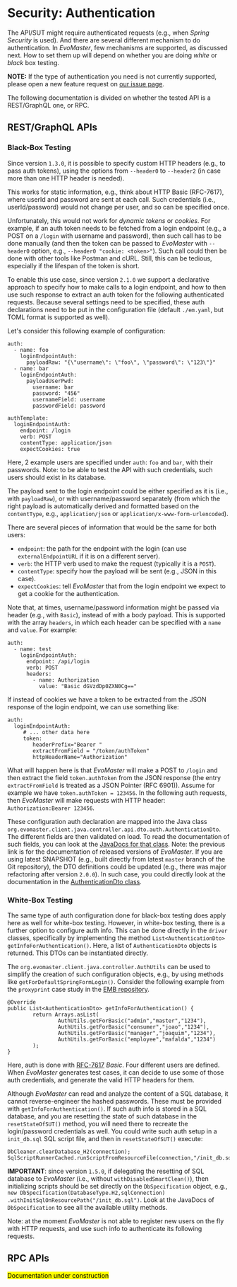 # Security: Authentication


The API/SUT might require authenticated requests (e.g., when _Spring Security_ is used).
And there are several different mechanism to do authentication.
In _EvoMaster_, few mechanisms are supported, as discussed next.
How to set them up will depend on whether you are doing _white_ or _black_ box testing. 

__NOTE:__ If the type of authentication you need is not currently supported, please open a new feature request on [our issue page](https://github.com/EMResearch/EvoMaster/issues).     


The following documentation is divided on whether the tested API is a REST/GraphQL one, or RPC.

## REST/GraphQL APIs

### Black-Box Testing

Since version `1.3.0`, it is possible to specify custom HTTP headers (e.g., to pass auth tokens), using the options from `--header0` to `--header2` (in case more than one HTTP header is needed).


This works for static information, e.g., think about HTTP Basic (RFC-7617), where userId and password are sent at each call. 
Such credentials (i.e., userId/password) would not change per user, and so can be specified once.

Unfortunately, this would not work for _dynamic tokens_ or _cookies_.
For example, if an auth token needs to be fetched from a login endpoint
(e.g., a POST on a `/login` with username and password),
then such call has to be done manually (and then the token can be passed
to _EvoMaster_ with `--header0` option, e.g., `--header0 "cookie: <token>"`).
Such call could then be done with other tools like Postman and cURL.
Still, this can be tedious, especially if the lifespan of the token is short.

To enable this use case, since version `2.1.0` we support a declarative approach to specify how to make calls to a login endpoint, and how to then use such response to extract an auth token for the following authenticated requests.
Because several settings need to be specified, these auth declarations need to be put in the configuration file (default `./em.yaml`, but TOML format is supported as well).

Let's consider this following example of configuration:

```
auth:
  - name: foo
    loginEndpointAuth:
      payloadRaw: "{\"username\": \"foo\", \"password\": \"123\"}"
  - name: bar
    loginEndpointAuth:
      payloadUserPwd:
        username: bar
        password: "456"
        usernameField: username
        passwordField: password

authTemplate:
  loginEndpointAuth:
    endpoint: /login
    verb: POST
    contentType: application/json
    expectCookies: true
```

Here, 2 example users are specified under `auth`: `foo` and `bar`, with their passwords.
Note: to be able to test the API with such credentials, such users should exist in its database. 

The payload sent to the login endpoint could be either specified as it is (i.e., with `payloadRaw`), or with username/password separately (from which the right payload is automatically derived and formatted based on the `contentType`, e.g., `application/json` or `application/x-www-form-urlencoded`).

There are several pieces of information that would be the same for both users:
* `endpoint`: the path for the endpoint with the login (can use `externalEndpointURL` if it is on a different server).
* `verb`: the HTTP verb used to make the request (typically it is a `POST`).
* `contentType`: specify how the payload will be sent (e.g., JSON in this case).
* `expectCookies`: tell _EvoMaster_ that from the login endpoint we expect to get a cookie for the authentication.

Note that, at times, username/password information might be passed via header (e.g., with `Basic`), instead of with a body payload.
This is supported with the array `headers`, in which each header can be specified with a `name` and `value`. 
For example:

```
auth:
  - name: test
    loginEndpointAuth:
      endpoint: /api/login
      verb: POST
      headers:
        - name: Authorization
          value: "Basic dGVzdDp0ZXN0Cg=="
```



If instead of cookies we have a token to be extracted from the JSON response of the login endpoint, we can use something like:

```
auth:
  loginEndpointAuth:
     # ... other data here
     token:
        headerPrefix="Bearer "
        extractFromField = "/token/authToken"
        httpHeaderName="Authorization"
```

What will happen here is that _EvoMaster_ will make a POST to `/login` and then extract the field `token.authToken` from the JSON response (the entry `extractFromField` is treated as a JSON Pointer (RFC 6901)). 
Assume for example we have `token.authToken = 123456`.
In the following auth requests, then _EvoMaster_ will make requests with HTTP header: `Authorization:Bearer 123456`.


These configuration auth declaration are mapped into the Java class `org.evomaster.client.java.controller.api.dto.auth.AuthenticationDto`.
The different fields are then validated on load.
To read the documentation of such fields, you can look at the [JavaDocs for that class](https://javadoc.io/doc/org.evomaster/evomaster-client-java-controller-api/latest/index.html).
Note: the previous link is for the documentation of released versions of _EvoMaster_. 
If you are using latest SNAPSHOT (e.g., built directly from latest `master` branch of the Git repository), the DTO definitions could be updated (e.g., there was major refactoring after version `2.0.0`). 
In such case, you could directly look at the documentation in the [AuthenticationDto class](https://github.com/EMResearch/EvoMaster/blob/master/client-java/controller-api/src/main/java/org/evomaster/client/java/controller/api/dto/auth/AuthenticationDto.java). 




### White-Box Testing

The same type of auth configuration done for black-box testing does apply here as well for white-box testing.
However, in white-box testing, there is a further option to configure auth info.
This can be done directly in the `driver` classes, specifically by implementing the method  `List<AuthenticationDto> getInfoForAuthentication()`.
Here, a list of `AuthenticationDto` objects is returned.
This DTOs can be instantiated directly. 

The `org.evomaster.client.java.controller.AuthUtils` can be used to simplify the creation of such
configuration objects, e.g., by using methods like `getForDefaultSpringFormLogin()`.
Consider the following example from the `proxyprint` case study
in the [EMB repository](https://github.com/EMResearch/EMB).

```
@Override
public List<AuthenticationDto> getInfoForAuthentication() {
        return Arrays.asList(
                AuthUtils.getForBasic("admin","master","1234"),
                AuthUtils.getForBasic("consumer","joao","1234"),
                AuthUtils.getForBasic("manager","joaquim","1234"),
                AuthUtils.getForBasic("employee","mafalda","1234")
        );
}
```

Here, auth is done with [RFC-7617](https://tools.ietf.org/html/rfc7617) _Basic_.
Four different users are defined.
When _EvoMaster_ generates test cases, it can decide to use some of those auth credentials, and
generate the valid HTTP headers for them.


Although _EvoMaster_ can read and analyze the content of a SQL database, it cannot reverse-engineer the
hashed passwords.
These must be provided with `getInfoForAuthentication()`.
If such auth info is stored in a SQL database, and you are resetting the state of such database in the
`resetStateOfSUT()` method, you will need there to recreate the login/password credentials as well.
You could write such auth setup in a `init_db.sql` SQL script file, and then
in `resetStateOfSUT()` execute:

```
DbCleaner.clearDatabase_H2(connection);
SqlScriptRunnerCached.runScriptFromResourceFile(connection,"/init_db.sql");
```     

__IMPORTANT__: since version `1.5.0`, if delegating the resetting of SQL database to _EvoMaster_ (i.e., without `withDisabledSmartClean()`), then initializing scripts should be set directly on the `DbSpecification` object, e.g., `new DbSpecification(DatabaseType.H2,sqlConnection)
.withInitSqlOnResourcePath("/init_db.sql")`.
Look at the JavaDocs of `DbSpecification` to see all the available utility methods.

Note: at the moment _EvoMaster_ is not able to register new users on the fly with HTTP requests,
and use such info to authenticate its following requests. 


## RPC APIs

<mark>Documentation under construction</mark>


